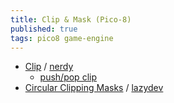 ```yaml
---
title: Clip & Mask (Pico-8)
published: true
tags: pico8 game-engine
---
```

- [Clip](http://pico8wiki.com/index.php?title=Clip) / [nerdy](https://nerdyteachers.com/PICO-8/Guide/?CLIP)
	- [push/pop clip](https://chatgpt.com/share/68dfb936-069c-800d-8c9a-80a947939afb)
- [Circular Clipping Masks](https://www.lexaloffle.com/bbs/?tid=46286) / [lazydev](https://www.youtube.com/watch?v=435tL1chJhI)

